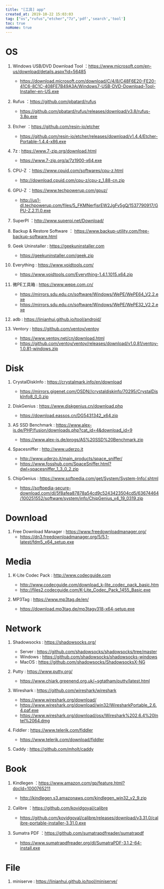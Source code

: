 ```yaml
---
title: "[工具] app"
created_at: 2019-10-22 15:03:03
tag: ["os","rufus","etcher","7z",'pdf','search','tool']
toc: true
noHome: true
---
```


# OS 

1. Windows USB/DVD Download Tool ：<https://www.microsoft.com/en-us/download/details.aspx?id=56485>
    * <https://download.microsoft.com/download/C/4/8/C48F6E20-FE20-41C6-8C1C-408FE7B49A3A/Windows7-USB-DVD-Download-Tool-Installer-en-US.exe>

2. Rufus ：<https://github.com/pbatard/rufus>
    * <https://github.com/pbatard/rufus/releases/download/v3.8/rufus-3.8p.exe>

4. Etcher ：<https://github.com/resin-io/etcher>
    * <https://github.com/resin-io/etcher/releases/download/v1.4.4/Etcher-Portable-1.4.4-x86.exe>

5. 7z  : <https://www.7-zip.org/download.html>
    * <https://www.7-zip.org/a/7z1900-x64.exe>

6. CPU-Z ：<https://www.cpuid.com/softwares/cpu-z.html>
    * <http://download.cpuid.com/cpu-z/cpu-z_1.88-cn.zip>

7. GPU-Z ：<https://www.techpowerup.com/gpuz/>
    * <http://us1-dl.techpowerup.com/files/5_FKMNerfjsrEW2JgFv5gQ/1537790917/GPU-Z.2.11.0.exe>

8. SuperPI ：<http://www.superpi.net/Download/>

9. Backup & Restore Software ： <https://www.backup-utility.com/free-backup-software.html>

10. Geek Uninstaller : <https://geekuninstaller.com>
    * <https://geekuninstaller.com/geek.zip>

11. Everything : <https://www.voidtools.com/>
    * <https://www.voidtools.com/Everything-1.4.1.1015.x64.zip>

12. 微PE工具箱 : <https://www.wepe.com.cn/>
    * <https://mirrors.sdu.edu.cn/software/Windows/WePE/WePE64_V2.2.exe>
    * <https://mirrors.sdu.edu.cn/software/Windows/WePE/WePE32_V2.2.exe>

13. adb : <https://linianhui.github.io/tool/android/>
14. Ventory : <https://github.com/ventoy/ventoy>
    * <https://www.ventoy.net/cn/download.html>  
    * <https://github.com/ventoy/ventoy/releases/download/v1.0.81/ventoy-1.0.81-windows.zip>

# Disk

1. CrystalDiskInfo : <https://crystalmark.info/en/download>
    * <https://mirrors.gigenet.com/OSDN//crystaldiskinfo/70295/CrystalDiskInfo8_0_0.zip>

2. DiskGenius : <https://www.diskgenius.cn/download.php>
    * <https://download.eassos.cn/DG5431342_x64.zip>
    
3. AS SSD Benchmark : <https://www.alex-is.de/PHP/fusion/downloads.php?cat_id=4&download_id=9>
    * <https://www.alex-is.de/progs/AS%20SSD%20Benchmark.zip>
    
4. Spacesniffer : <http://www.uderzo.it>
    * <http://www.uderzo.it/main_products/space_sniffer/>
    * <https://www.fosshub.com/SpaceSniffer.html?dwl=spacesniffer_1_3_0_2.zip>

5. ChipGenius : <https://www.softpedia.com/get/System/System-Info/.shtml>
    * <https://softpedia-secure-download.com/dl/5f8afea87878a54cd9c5243423504cd5/63674464/100251552/software/system/info/ChipGenius_v4_19_0319.zip> 


# Download

1. Free Download Manager : <https://www.freedownloadmanager.org/>
    * <https://dn3.freedownloadmanager.org/5/5.1-latest/fdm5_x64_setup.exe>

# Media

1. K-Lite Codec Pack : <http://www.codecguide.com>
    * <http://www.codecguide.com/download_k-lite_codec_pack_basic.htm>
    * <http://files2.codecguide.com/K-Lite_Codec_Pack_1455_Basic.exe>

2. MP3Tag : <https://www.mp3tag.de/en/>
    * <https://download.mp3tag.de/mp3tagv318-x64-setup.exe>

# Network

1. Shadowsocks  : <https://shadowsocks.org/>
    * Server : <https://github.com/shadowsocks/shadowsocks/tree/master>
    * Windows : <https://github.com/shadowsocks/shadowsocks-windows>
    * MacOS : <https://github.com/shadowsocks/ShadowsocksX-NG>

2. Putty  : <https://www.putty.org/>
    * <https://www.chiark.greenend.org.uk/~sgtatham/putty/latest.html>

3. Wireshark : <https://github.com/wireshark/wireshark>
    * <https://www.wireshark.org/download/>
    * <https://www.wireshark.org/download/win32/WiresharkPortable_2.6.4.paf.exe>
    * <https://www.wireshark.org/download/osx/Wireshark%202.6.4%20Intel%2064.dmg>

4. Fiddler : <https://www.telerik.com/fiddler>
    * <https://www.telerik.com/download/fiddler>

5. Caddy : <https://github.com/mholt/caddy>


# Book

1. Kindlegen ：<https://www.amazon.com/gp/feature.html?docId=1000765211>
    * <http://kindlegen.s3.amazonaws.com/kindlegen_win32_v2_9.zip>

2. Calibre ：<https://github.com/kovidgoyal/calibre>
    * <https://github.com/kovidgoyal/calibre/releases/download/v3.31.0/calibre-portable-installer-3.31.0.exe>

3. Sumatra PDF ：<https://github.com/sumatrapdfreader/sumatrapdf>
    * <https://www.sumatrapdfreader.org/dl/SumatraPDF-3.1.2-64-install.exe>

# File

1. miniserve : <https://linianhui.github.io/tool/miniserve/>
